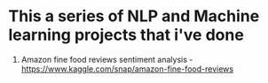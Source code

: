 # This a series of NLP and Machine learning projects that i've done
1. Amazon fine food reviews sentiment analysis - https://www.kaggle.com/snap/amazon-fine-food-reviews
